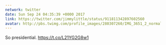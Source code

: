 ```yaml
---
network: twitter
date: Sun Sep 24 04:35:39 +0000 2017
link: https://twitter.com/jimmylittle/status/911811342897602560
avatar: http://pbs.twimg.com/profile_images/280307260/IMG_3651_2_normal.jpg
---
```


So presidential. https://t.co/L21YG2G8w1
